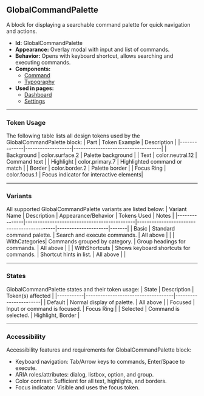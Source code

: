 ## GlobalCommandPalette
A block for displaying a searchable command palette for quick navigation and actions.
- **Id:** GlobalCommandPalette
- **Appearance:** Overlay modal with input and list of commands.
- **Behavior:** Opens with keyboard shortcut, allows searching and executing commands.
- **Components:**
  - [Command](../components/Command.md)
  - [Typography](../components/Typography.md)
- **Used in pages:**
  - [Dashboard](../pages/Dashboard.md)
  - [Settings](../pages/Settings.md)

---

### Token Usage
The following table lists all design tokens used by the GlobalCommandPalette block:
| Part         | Token Example      | Description                        |
|--------------|-------------------|------------------------------------|
| Background   | color.surface.2   | Palette background                 |
| Text         | color.neutral.12  | Command text                       |
| Highlight    | color.primary.7   | Highlighted command or match       |
| Border       | color.border.2    | Palette border                     |
| Focus Ring   | color.focus.1     | Focus indicator for interactive elements|

---

### Variants
All supported GlobalCommandPalette variants are listed below:
| Variant Name   | Description                                 | Appearance/Behavior                        | Tokens Used         | Notes |
|---------------|---------------------------------------------|--------------------------------------------|---------------------|-------|
| Basic         | Standard command palette.                    | Search and execute commands.               | All above           |       |
| WithCategories| Commands grouped by category.                | Group headings for commands.               | All above           |       |
| WithShortcuts | Shows keyboard shortcuts for commands.       | Shortcut hints in list.                    | All above           |       |

---

### States
GlobalCommandPalette states and their token usage:
| State     | Description                        | Token(s) affected      |
|-----------|------------------------------------|-----------------------|
| Default   | Normal display of palette.         | All above             |
| Focused   | Input or command is focused.       | Focus Ring            |
| Selected  | Command is selected.               | Highlight, Border     |

---

### Accessibility
Accessibility features and requirements for GlobalCommandPalette block:
- Keyboard navigation: Tab/Arrow keys to commands, Enter/Space to execute.
- ARIA roles/attributes: dialog, listbox, option, and group.
- Color contrast: Sufficient for all text, highlights, and borders.
- Focus indicator: Visible and uses the focus token.
